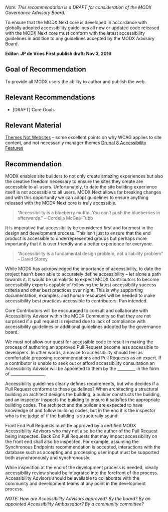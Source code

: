 _Note: This recommendation is a DRAFT for consideration of the MODX Governance Advisory Board._


To ensure that the MODX Next core is developed in accordance with globally adopted accessibility guidelines all new or updated code released with the MODX Next core must conform with the latest accessibility guidelines in addition to any guidelines accepted by the MODX Advisory Board.


**Editor: JP de Vries**
**First publish draft: Nov 3, 2016**


## Goal of Recommendation


To provide all MODX users the ability to author and publish the web.


## Relevant Recommendations
 - [DRAFT] Core Goals


## Relevant Material
[Themes Not Websites](https://www.joedolson.com/2016/08/themes-not-web-sites/) – some excellent points on why WCAG applies to site content, and not necessarily manager themes
[Drupal 8 Accessibility Features](https://twitter.com/johan_ramon/status/773150640403058689)


## Recommendation
MODX enables site builders to not only create amazing experiences but also the creative freedom necessary to ensure the sites they create are accessible to all users. Unfortunately, to date the site building experience itself is not accessible to all users. MODX Next allows for breaking changes and with this opportunity we can adopt guidelines to ensure anything released with the MODX Next core is truly accessible.


> “Accessibility is a blueberry muffin. You can’t push the blueberries in afterwards.” – Cordelia McGee-Tubb


It is imperative that accessibility be considered first and foremost in the design and development process. This isn’t just to ensure that the end product is accessible to underrepresented groups but perhaps more importantly that it is user friendly and a better experience for everyone.


> “Accessibility is a fundamental design problem, not a liability problem” – David Storey


While MODX has acknowledged the importance of accessibility, to date the project hasn’t been able to accurately define accessibility – let alone a path towards it. It would be unrealistic to expect MODX Contributors to become accessibility experts capable of following the latest accessibility success criteria and other best practices over night. This is why supporting documentation, examples, and human resources will be needed to make accessibility best practices accessible to contributors. Pun intended.


Core Contributors will be encouraged to consult and collaborate with Accessibility Advisor within the MODX Community so that they are not surprised if a pull request is rejected due to lack of compliance with accessibility guidelines or additional guidelines adopted by the governance board.


We must not allow our quest for accessible code to result in making the process of authoring an approved Pull Request become less accessible to developers. In other words,  a novice to accessibility should feel as comfortable proposing recommendations and Pull Requests as an expert. If a contributor is unable to seek out or afford accessibility consultation an Accessibility Advisor will be appointed to them by the _________ in the form of _________________.


Accessibility guidelines clearly defines requirements, but who decides if a Pull Request conforms to these guidelines? When architecting a structural building an architect designs the building, a builder constructs the building, and an inspector inspects the building to ensure it satisfies the appropriate building codes. The architect and the builder are expected to have knowledge of and follow building codes, but in the end it is the inspector who is the judge of if the building is structurally sound.


Front End Pull Requests must be approved by a certified MODX Accessibility Advisors who may not also be the author of the Pull Request being inspected. Back End Pull Requests that may impact accessibility on the front end shall also be inspected. For example, assuming the Synchronous Endpoints recommendation is accepted, interactions with the database such as accepting and processing user input must be supported both asynchronously and synchronously.

While inspection at the end of the development process is needed, ideally accessibility review should be integrated into the forefront of the process. Accessibility Advisors should be available to collaborate with the community and development teams at any point in the development process.


_NOTE: How are Accessibility Advisors approved? By the board? By an appointed Accessibility Ambassador? By a community committee?_
